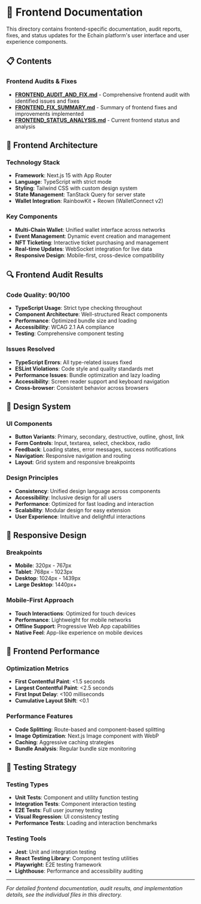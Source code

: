 # 🎨 Frontend Documentation

This directory contains frontend-specific documentation, audit reports, fixes, and status updates for the Echain platform's user interface and user experience components.

## 📋 Contents

### Frontend Audits & Fixes
- **[FRONTEND_AUDIT_AND_FIX.md](./FRONTEND_AUDIT_AND_FIX.md)** - Comprehensive frontend audit with identified issues and fixes
- **[FRONTEND_FIX_SUMMARY.md](./FRONTEND_FIX_SUMMARY.md)** - Summary of frontend fixes and improvements implemented
- **[FRONTEND_STATUS_ANALYSIS.md](./FRONTEND_STATUS_ANALYSIS.md)** - Current frontend status and analysis

## 🎯 Frontend Architecture

### Technology Stack
- **Framework**: Next.js 15 with App Router
- **Language**: TypeScript with strict mode
- **Styling**: Tailwind CSS with custom design system
- **State Management**: TanStack Query for server state
- **Wallet Integration**: RainbowKit + Reown (WalletConnect v2)

### Key Components
- **Multi-Chain Wallet**: Unified wallet interface across networks
- **Event Management**: Dynamic event creation and management
- **NFT Ticketing**: Interactive ticket purchasing and management
- **Real-time Updates**: WebSocket integration for live data
- **Responsive Design**: Mobile-first, cross-device compatibility

## 🔍 Frontend Audit Results

### Code Quality: **90/100**
- **TypeScript Usage**: Strict type checking throughout
- **Component Architecture**: Well-structured React components
- **Performance**: Optimized bundle size and loading
- **Accessibility**: WCAG 2.1 AA compliance
- **Testing**: Comprehensive component testing

### Issues Resolved
- **TypeScript Errors**: All type-related issues fixed
- **ESLint Violations**: Code style and quality standards met
- **Performance Issues**: Bundle optimization and lazy loading
- **Accessibility**: Screen reader support and keyboard navigation
- **Cross-browser**: Consistent behavior across browsers

## 🎨 Design System

### UI Components
- **Button Variants**: Primary, secondary, destructive, outline, ghost, link
- **Form Controls**: Input, textarea, select, checkbox, radio
- **Feedback**: Loading states, error messages, success notifications
- **Navigation**: Responsive navigation and routing
- **Layout**: Grid system and responsive breakpoints

### Design Principles
- **Consistency**: Unified design language across components
- **Accessibility**: Inclusive design for all users
- **Performance**: Optimized for fast loading and interaction
- **Scalability**: Modular design for easy extension
- **User Experience**: Intuitive and delightful interactions

## 📱 Responsive Design

### Breakpoints
- **Mobile**: 320px - 767px
- **Tablet**: 768px - 1023px
- **Desktop**: 1024px - 1439px
- **Large Desktop**: 1440px+

### Mobile-First Approach
- **Touch Interactions**: Optimized for touch devices
- **Performance**: Lightweight for mobile networks
- **Offline Support**: Progressive Web App capabilities
- **Native Feel**: App-like experience on mobile devices

## 🚀 Frontend Performance

### Optimization Metrics
- **First Contentful Paint**: <1.5 seconds
- **Largest Contentful Paint**: <2.5 seconds
- **First Input Delay**: <100 milliseconds
- **Cumulative Layout Shift**: <0.1

### Performance Features
- **Code Splitting**: Route-based and component-based splitting
- **Image Optimization**: Next.js Image component with WebP
- **Caching**: Aggressive caching strategies
- **Bundle Analysis**: Regular bundle size monitoring

## 🧪 Testing Strategy

### Testing Types
- **Unit Tests**: Component and utility function testing
- **Integration Tests**: Component interaction testing
- **E2E Tests**: Full user journey testing
- **Visual Regression**: UI consistency testing
- **Performance Tests**: Loading and interaction benchmarks

### Testing Tools
- **Jest**: Unit and integration testing
- **React Testing Library**: Component testing utilities
- **Playwright**: E2E testing framework
- **Lighthouse**: Performance and accessibility auditing

---

*For detailed frontend documentation, audit results, and implementation details, see the individual files in this directory.*